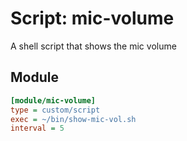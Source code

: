 # Script: mic-volume

A shell script that shows the mic volume




## Module

```ini
[module/mic-volume]
type = custom/script
exec = ~/bin/show-mic-vol.sh
interval = 5
```
